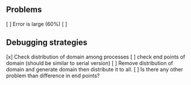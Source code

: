 ## Problems
[ ] Error is large (60%)
[ ] 



## Debugging strategies
[x] Check distribution of domain among processes
[ ] check end points of domain (should be similar to serial version)
[ ] Remove distribution of domain and generate domain then distribute it to all.
[ ] Is there any other problem than difference in end points?